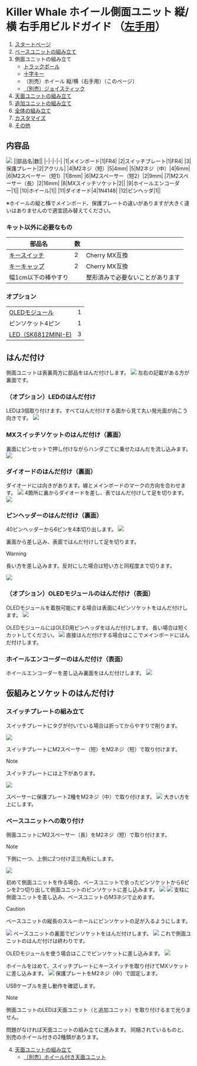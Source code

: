 # Killer Whale ホイール側面ユニット 縦/横 右手用ビルドガイド （[左手用](../左手用/3_側面ユニット_ホイール.md)）

1. [スタートページ](../README.md)
2. [ベースユニットの組み立て](../右手用/2_ベースユニット.md)
3. 側面ユニットの組み立て
   - [トラックボール](../右手用/3_側面ユニット_トラックボール.md)
   - [十字キー](../右手用/3_側面ユニット_十字キー.md)
   - （別売）ホイール 縦/横（右手用）（このページ）
   - [（別売）ジョイスティック](../右手用/3_側面ユニット_ジョイスティック.md)
4. [天面ユニットの組み立て](../右手用/4_天面ユニット.md)
5. [追加ユニットの組み立て](../右手用/5_追加ユニット.md)
6. [全体の組み立て](../右手用/6_全体の組み立て.md)
7. [カスタマイズ](../右手用/7_カスタマイズ.md)
8. [その他](../右手用/8_その他.md)


## 内容品
![](../img/3_4_wheel_r/3_1_1_contents.jpg)
||部品名|数||
|-|-|-|-|
|1|メインボード|1|FR4|
|2|スイッチプレート|1|FR4|
|3|保護プレート|2|アクリル|
|4|M2ネジ（短）|5|4mm|
|5|M2ネジ（中）|4|6mm|
|6|M2スペーサー（短1）|1|8mm|
|6|M2スペーサー（短2）|2|9mm|
|7|M2スペーサー（長）|2|16mm|
|8|MXスイッチソケット|2||
|9|ホイールエンコーダー|1||
|10|ホイール|1||
|11|ダイオード|4|1N4148|
|12|ピンヘッダ|1||

※ホイールの縦と横でメインボード、保護プレートの違いがありますが大きく違いはありませんので適宜読み替えてください。

### キット以外に必要なもの
|部品名|数||
|-|-|-|
|[キースイッチ](https://shop.yushakobo.jp/collections/all-switches)|2|Cherry MX互換|
|[キーキャップ](https://shop.yushakobo.jp/collections/keycaps)|2|Cherry MX互換|
|幅1cm以下の棒やすり||整形済みで必要ないことがあります|

### オプション
<table>
    <tr>
      <td><a href="https://shop.yushakobo.jp/products/oled">OLEDモジュール</a></td>
      <td>1</td>
    </tr>
    <tr>
      <td>ピンソケット4ピン</a></td>
      <td>1</td>
    </tr>
    <tr>
      <td><a href="https://shop.yushakobo.jp/products/sk6812mini-e-10">LED（SK6812MINI-E)</a></td>
      <td>3</td>
    </tr>
 </table>

## はんだ付け
側面ユニットは表裏両方に部品をはんだ付けします。
![](../img/3_4_wheel_r/3_1_2_overall.jpg)
左右の記載がある方が裏面です。
### （オプション）LEDのはんだ付け
LEDは3個取り付けます。すべてはんだ付けする面から見て丸い発光面が向こう向きです。
![](../img/3_4_wheel_r/3_1_3_led.jpg)
### MXスイッチソケットのはんだ付け（裏面）
裏面にピンセットで押し付けながらハンダごてに乗せたはんだを流し込みます。
![](../img/3_4_wheel_r/3_1_4_mxsocket.jpg)

### ダイオードのはんだ付け（裏面）
ダイオードには向きがあります。線とメインボードのマークの方向を合わせます。
![](../img/c_diode.jpg)
4箇所に裏からダイオードを差し、表ではんだ付けして足を切ります。
![](../img/3_4_wheel_r/3_1_5_diodes.jpg)


### ピンヘッダーのはんだ付け（裏面）
40ピンヘッダーから6ピンを4本切り出します。
![](../img/c_pin_header_6.jpg)

裏面から差し込み、表面ではんだ付けして足を切ります。
> [!WARNING]
> 長い方を差し込みます。反対にした場合は短い方と同程度まで切ります。

![](../img/3_4_wheel_r/3_1_10_pin_header.jpg)

### （オプション）OLEDモジュールのはんだ付け（表面）
OLEDモジュールを着脱可能にする場合は表面に4ピンソケットをはんだ付けします。
![](../img/3_4_wheel_r/3_1_11_oled_socket.jpg)

OLEDモジュールにはOLED用ピンヘッダをはんだ付けします。    長い場合は短くカットしてください。
![](../img/c_oled_header.jpg)
直接はんだ付けする場合はここでメインボードにはんだ付けします。

### ホイールエンコーダーのはんだ付け（表面）
ホイールエンコーダーを差し込み裏面をはんだ付けします。
![](../img/3_4_wheel_r/3_1_12_encoder.jpg)


## 仮組みとソケットのはんだ付け
### スイッチプレートの組み立て

スイッチプレートにタグが付いている場合は折ってからやすりで削ります。

![](../img/c_switch_l.jpg)

スイッチプレートにM2スペーサー（短）をM2ネジ（短）で取り付けます。
> [!NOTE]
> スイッチプレートには上下があります。

![](../img/3_4_wheel_r/3_1_15_switch_1.jpg)

スペーサーに保護プレート2種をM2ネジ（中）で取り付けます。
![](../img/3_4_wheel_r/3_1_17_switch_3.jpg)
大きい方を上にします。
### ベースユニットへの取り付け
側面ユニットにM2スペーサー（長）をM2ネジ（短）で取り付けます。

> [!NOTE]
> 下側に一つ、上側に2つ付け正三角形にします。

![](../img/3_4_wheel_r/3_1_18_spacers.jpg)

初めて側面ユニットを作る場合、ベースユニットで余ったピンソケットから6ピンを2つ切り出して側面ユニットのピンソケットに差し込みます。
![](../img/c_pin_socket_6.jpg)
![](../img/3_4_wheel_r/3_1_19_pinsocket.jpg)
支柱に側面ユニットを差し込み、ベースユニットのM3ネジで止めます。
> [!CAUTION]
> ベースユニットの縦長のスルーホールにピンソケットの足が入るようにします。

![](../img/3_4_wheel_r/3_1_27_base_1.jpg)
ベースユニットの裏面でピンソケットをはんだ付けします。
![](../img/3_4_wheel_r/3_1_28_base_2.jpg)
これで側面ユニットのはんだ付けは終わりです。

OLEDモジュールを使う場合はここでピンソケットに差し込みます。
![](../img/3_4_wheel_r/3_1_29_base_3.jpg)


ホイールをはめて、スイッチプレートにキースイッチを取り付けてMXソケットに差し込みます。
![](../img/3_4_wheel_r/3_1_30_complete.jpg)
保護プレートをM2ネジ（中）で固定します。

USBケーブルを差し動作を確認します。
> [!NOTE]
> 側面ユニットのLEDは天面ユニット（と追加ユニット）を取り付けるまで光りません。

問題がなければ天面ユニットの組み立てに進みます。
同梱されているものと、別売のホイール付きの2種類があります。

4. [天面ユニットの組み立て](../右手用/4_天面ユニット.md)
   - [（別売）ホイール付き天面ユニット](../右手用/4_ホイール付き天面ユニット.md)
